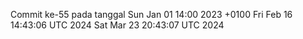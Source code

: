 Commit ke-55 pada tanggal Sun Jan 01 14:00 2023 +0100
Fri Feb 16 14:43:06 UTC 2024
Sat Mar 23 20:43:07 UTC 2024
